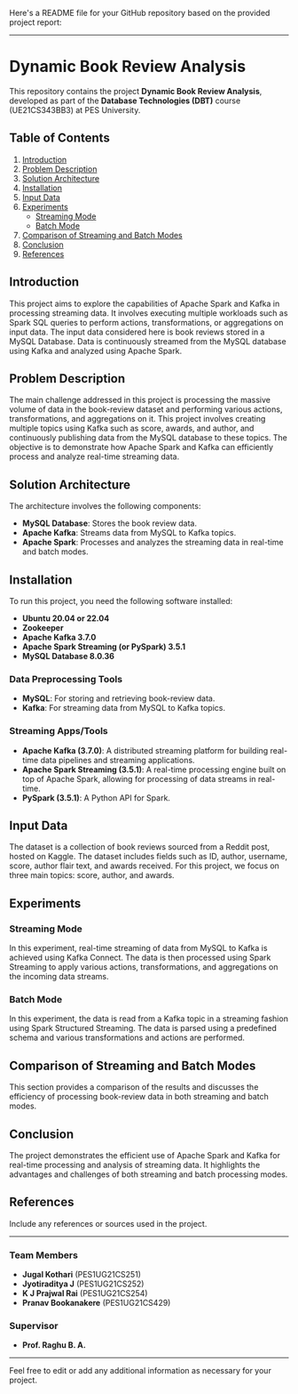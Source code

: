 Here's a README file for your GitHub repository based on the provided project report:

---

# Dynamic Book Review Analysis

This repository contains the project **Dynamic Book Review Analysis**, developed as part of the **Database Technologies (DBT)** course (UE21CS343BB3) at PES University.

## Table of Contents

1. [Introduction](#introduction)
2. [Problem Description](#problem-description)
3. [Solution Architecture](#solution-architecture)
4. [Installation](#installation)
5. [Input Data](#input-data)
6. [Experiments](#experiments)
    - [Streaming Mode](#streaming-mode)
    - [Batch Mode](#batch-mode)
7. [Comparison of Streaming and Batch Modes](#comparison-of-streaming-and-batch-modes)
8. [Conclusion](#conclusion)
9. [References](#references)

## Introduction

This project aims to explore the capabilities of Apache Spark and Kafka in processing streaming data. It involves executing multiple workloads such as Spark SQL queries to perform actions, transformations, or aggregations on input data. The input data considered here is book reviews stored in a MySQL Database. Data is continuously streamed from the MySQL database using Kafka and analyzed using Apache Spark.

## Problem Description

The main challenge addressed in this project is processing the massive volume of data in the book-review dataset and performing various actions, transformations, and aggregations on it. This project involves creating multiple topics using Kafka such as score, awards, and author, and continuously publishing data from the MySQL database to these topics. The objective is to demonstrate how Apache Spark and Kafka can efficiently process and analyze real-time streaming data.

## Solution Architecture

The architecture involves the following components:

- **MySQL Database**: Stores the book review data.
- **Apache Kafka**: Streams data from MySQL to Kafka topics.
- **Apache Spark**: Processes and analyzes the streaming data in real-time and batch modes.

## Installation

To run this project, you need the following software installed:

- **Ubuntu 20.04 or 22.04**
- **Zookeeper**
- **Apache Kafka 3.7.0**
- **Apache Spark Streaming (or PySpark) 3.5.1**
- **MySQL Database 8.0.36**

### Data Preprocessing Tools

- **MySQL**: For storing and retrieving book-review data.
- **Kafka**: For streaming data from MySQL to Kafka topics.

### Streaming Apps/Tools

- **Apache Kafka (3.7.0)**: A distributed streaming platform for building real-time data pipelines and streaming applications.
- **Apache Spark Streaming (3.5.1)**: A real-time processing engine built on top of Apache Spark, allowing for processing of data streams in real-time.
- **PySpark (3.5.1)**: A Python API for Spark.

## Input Data

The dataset is a collection of book reviews sourced from a Reddit post, hosted on Kaggle. The dataset includes fields such as ID, author, username, score, author flair text, and awards received. For this project, we focus on three main topics: score, author, and awards.

## Experiments

### Streaming Mode

In this experiment, real-time streaming of data from MySQL to Kafka is achieved using Kafka Connect. The data is then processed using Spark Streaming to apply various actions, transformations, and aggregations on the incoming data streams.

### Batch Mode

In this experiment, the data is read from a Kafka topic in a streaming fashion using Spark Structured Streaming. The data is parsed using a predefined schema and various transformations and actions are performed.

## Comparison of Streaming and Batch Modes

This section provides a comparison of the results and discusses the efficiency of processing book-review data in both streaming and batch modes.

## Conclusion

The project demonstrates the efficient use of Apache Spark and Kafka for real-time processing and analysis of streaming data. It highlights the advantages and challenges of both streaming and batch processing modes.

## References

Include any references or sources used in the project.

---

### Team Members

- **Jugal Kothari** (PES1UG21CS251)
- **Jyotiraditya J** (PES1UG21CS252)
- **K J Prajwal Rai** (PES1UG21CS254)
- **Pranav Bookanakere** (PES1UG21CS429)

### Supervisor

- **Prof. Raghu B. A.**

---

Feel free to edit or add any additional information as necessary for your project.
